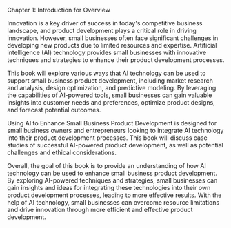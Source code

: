 Chapter 1: Introduction for Overview

Innovation is a key driver of success in today's competitive business landscape, and product development plays a critical role in driving innovation. However, small businesses often face significant challenges in developing new products due to limited resources and expertise. Artificial intelligence (AI) technology provides small businesses with innovative techniques and strategies to enhance their product development processes.

This book will explore various ways that AI technology can be used to support small business product development, including market research and analysis, design optimization, and predictive modeling. By leveraging the capabilities of AI-powered tools, small businesses can gain valuable insights into customer needs and preferences, optimize product designs, and forecast potential outcomes.

Using AI to Enhance Small Business Product Development is designed for small business owners and entrepreneurs looking to integrate AI technology into their product development processes. This book will discuss case studies of successful AI-powered product development, as well as potential challenges and ethical considerations.

Overall, the goal of this book is to provide an understanding of how AI technology can be used to enhance small business product development. By exploring AI-powered techniques and strategies, small businesses can gain insights and ideas for integrating these technologies into their own product development processes, leading to more effective results. With the help of AI technology, small businesses can overcome resource limitations and drive innovation through more efficient and effective product development.
